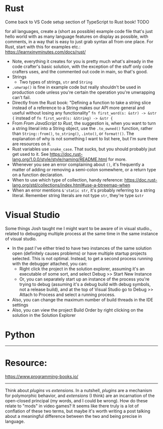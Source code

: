 # Rust

Come back to VS Code setup section of TypeScript to Rust book! TODO

for all languages, create a (short as possible) example code file that's just hello world with as many language features on display as possible, with comments, in a way that is easy to just grab syntax all from one place. For Rust, start with this for examples etc.: https://learnxinyminutes.com/docs/rust/

- Note, everything it creates for you is pretty much what's already in the code crafter's basic solution, with the exception of the stuff only code crafters uses, and the commented out code in main, so that's good.
- Strings
    - Two types of strings, `str` and `String`
- `.unwrap()` is fine in example code but really shouldn't be used in production code unless you're certain the operation you're unwrapping can't fail.
- Directly from the Rust book: "Defining a function to take a string slice instead of a reference to a String makes our API more general and useful without losing any functionality"
    `fn first_word(s: &str) -> &str {` instead of `fn first_word(s: &String) -> &str {`
- From _From JavaScript to Rust_, the suggestion is, when you want to turn a string literal into a String object, use the `.to_owned()` function, rather than `String::from()`, `to_string()`, `.into()`, or `format!()`. The explanation of why is not something I want to list here, but I'm sure there are resources on it.
- Rust variables use `snake_case`. That sucks, but you should probably jsut get used to it. See https://doc.rust-lang.org/1.0.0/style/style/naming/README.html for more.
- Whenever you see an error complaining about `()`, it's frequently a matter of adding or removing a semi-colon somewhere, or a return type on a function declaration.
- When to use which type of collection, handy reference: https://doc.rust-lang.org/std/collections/index.html#use-a-btreemap-when
- When an error mentions `&'static str`, it's probably referring to a string literal. Remember string literals are not type `str`, they're type `&str`

# Visual Studio

Some things Josh taught me I might want to be aware of in visual studio., related to debugging multiple process at the same time in the same instance of visual studio.

- In the past I've either tried to have two instances of the same solution open (definitely causes problems) or have multiple startup projects selected. This is not optimal. Instead, to get a second process running with the debugger attached, you can:
    - Right click the project in the solution explorer, assuming it's an executable of some sort, and select Debug >> Start New Instance
    - Or, you can separately start up an instance of the process you're trying to debug (assuming it's a debug build with debug symbols, not a release build), and at the top of Visual Studio go to Debug >> Attach to Process and select a running process.
- Also, you can change the maximum number of build threads in the IDE settings
- Also, you can view the project Build Order by right clicking on the solution in the Solution Explorer

# Python



---

# Resource:

https://www.programming-books.io/

---

Think about _plugins_ vs _extensions_. In a nutshell, _plugins_ are a mechanism for polymorphic behavior, and _extensions_ (I think) are an incarnation of the open-closed principal (my words, and I could be wrong).
    How do these relate to "mods" in video games?
    It seems like there truly is a lot of conflation of these two terms, but maybe it's worth writing a post talking about a meaningful difference between the two and being precise in language.